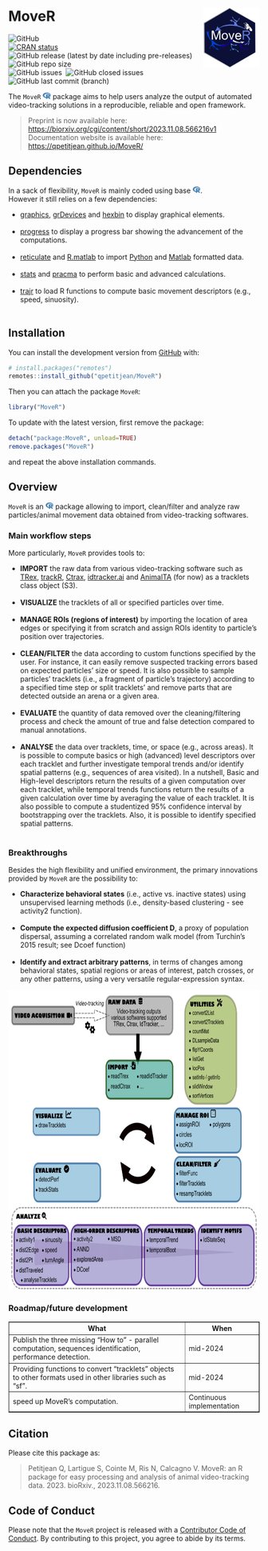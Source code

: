 
<!-- README.md is generated from README.Rmd. Please edit that file -->

# MoveR <img src="man/figures/hexsticker.png" height="120" align="right"/>

<!-- badges: start -->

<img alt="GitHub" src="https://img.shields.io/github/license/qpetitjean/MoveR"><br />
[![CRAN
status](https://www.r-pkg.org/badges/version/MoveR)](https://CRAN.R-project.org/package=MoveR)<br />
<img alt="GitHub release (latest by date including pre-releases)" src="https://img.shields.io/github/v/release/qpetitjean/MoveR?include_prereleases">
<img alt="GitHub repo size" src="https://img.shields.io/github/repo-size/qpetitjean/MoveR"><br />
<img alt="GitHub issues" src="https://img.shields.io/github/issues-raw/qpetitjean/MoveR"> 
<img alt="GitHub closed issues" src="https://img.shields.io/github/issues-closed-raw/qpetitjean/MoveR"><br />
<img alt="GitHub last commit (branch)" src="https://img.shields.io/github/last-commit/qpetitjean/MoveR/Main">
<!-- badges: end -->

The `MoveR`
<img src="man/figures/fa-icon-9b00320707d42527dde67262afb33ded.svg"
style="width:1.13em;height:1em" /> package aims to help users analyze
the output of automated video-tracking solutions in a reproducible,
reliable and open framework.

> Preprint is now available here:
> <https://biorxiv.org/cgi/content/short/2023.11.08.566216v1><br />
> Documentation website is available here:
> <https://qpetitjean.github.io/MoveR/>

## Dependencies

In a sack of flexibility, `MoveR` is mainly coded using base
<img src="man/figures/fa-icon-9b00320707d42527dde67262afb33ded.svg"
style="width:1.13em;height:1em" />.<br /> However it still relies on a
few dependencies:<br />

<ul>
<li>
<a href="https://www.rdocumentation.org/packages/graphics">graphics</a>,
<a href="https://www.rdocumentation.org/packages/grDevices">grDevices</a>
and <a href="https://www.rdocumentation.org/packages/hexbin">hexbin</a>
to display graphical elements.
</li>
<br />
<li>
<a href="https://github.com/r-lib/progress">progress</a> to display a
progress bar showing the advancement of the computations.
</li>
<br />
<li>
<a href="https://www.rdocumentation.org/packages/reticulate">reticulate</a>
and
<a href="https://www.rdocumentation.org/packages/R.matlab">R.matlab</a>
to import <a href="https://https://www.python.org/">Python</a> and
<a href="https://mathworks.com/products/matlab.html">Matlab</a>
formatted data.
</li>
<br />
<li>
<a href="https://www.rdocumentation.org/packages/stats">stats</a> and
<a href="https://www.rdocumentation.org/packages/pracma">pracma</a> to
perform basic and advanced calculations.
</li>
<br />
<li>
<a href="https://www.rdocumentation.org/packages/trajr">trajr</a> to
load R functions to compute basic movement descriptors (e.g., speed,
sinuosity).
</li>
<br />
</ul>

## Installation

You can install the development version from
[GitHub](https://github.com/) with:

``` r
# install.packages("remotes")
remotes::install_github("qpetitjean/MoveR")
```

Then you can attach the package `MoveR`:

``` r
library("MoveR")
```

To update with the latest version, first remove the package:

``` r
detach("package:MoveR", unload=TRUE)
remove.packages("MoveR")
```

and repeat the above installation commands.

## Overview

`MoveR` is an
<img src="man/figures/fa-icon-9b00320707d42527dde67262afb33ded.svg"
style="width:1.13em;height:1em" /> package allowing to import,
clean/filter and analyze raw particles/animal movement data obtained
from video-tracking softwares.<br />

### Main workflow steps

More particularly, `MoveR` provides tools to:<br />

<ul>
<li>
<strong>IMPORT</strong> the raw data from various video-tracking
software such as <a href="https://trex.run">TRex</a>,
<a href="https://swarm-lab.github.io/trackR">trackR</a>,
<a href="https://ctrax.sourceforge.net/">Ctrax</a>,
<a href="https://idtrackerai.readthedocs.io/en/latest/">idtracker.ai</a>
and <a href="https://vchiara.eu/index.php/animalta">AnimalTA</a> (for
now) as a tracklets class object (S3).
</li>
<br />
<li>
<strong>VISUALIZE</strong> the tracklets of all or specified particles
over time.
</li>
<br />
<li>
<strong>MANAGE ROIs (regions of interest)</strong> by importing the
location of area edges or specifying it from scratch and assign ROIs
identity to particle’s position over trajectories.
</li>
<br />
<li>
<strong>CLEAN/FILTER</strong> the data according to custom functions
specified by the user. For instance, it can easily remove suspected
tracking errors based on expected particles’ size or speed. It is also
possible to sample particles’ tracklets (i.e., a fragment of particle’s
trajectory) according to a specified time step or split tracklets’ and
remove parts that are detected outside an arena or a given area.
</li>
<br />
<li>
<strong>EVALUATE</strong> the quantity of data removed over the
cleaning/filtering process and check the amount of true and false
detection compared to manual annotations.
</li>
<br />
<li>
<strong>ANALYSE</strong> the data over tracklets, time, or space (e.g.,
across areas). It is possible to compute basics or high (advanced) level
descriptors over each tracklet and further investigate temporal trends
and/or identify spatial patterns (e.g., sequences of area visited). In a
nutshell, Basic and High-level descriptors return the results of a given
computation over each tracklet, while temporal trends functions return
the results of a given calculation over time by averaging the value of
each tracklet. It is also possible to compute a studentized 95%
confidence interval by bootstrapping over the tracklets. Also, it is
possible to identify specified spatial patterns.
</li>
<br />
</ul>

### Breakthroughs

Besides the high flexibility and unified environment, the primary
innovations provided by `MoveR` are the possibility to:<br />

<ul>
<li>
<strong>Characterize behavioral states</strong> (i.e., active
vs. inactive states) using unsupervised learning methods (i.e.,
density-based clustering - see activity2 function).
</li>
<br />
<li>
<strong>Compute the expected diffusion coefficient D</strong>, a proxy
of population dispersal, assuming a correlated random walk model (from
Turchin’s 2015 result; see Dcoef function)
</li>
<br />
<li>
<strong>Identify and extract arbitrary patterns</strong>, in terms of
changes among behavioral states, spatial regions or areas of interest,
patch crosses, or any other patterns, using a very versatile
regular-expression syntax.
</li>
</ul>

<img src="man/figures/WorkFlowMoveR.png" height="600" text-align="center"/>

### Roadmap/future development

<table border="1">
<tr>
<th>
What
</th>
<th>
When
</th>
</tr>
<tr>
<td>
Publish the three missing “How to” - parallel computation, sequences
identification, performance detection.
</td>
<td>
mid-2024
</td>
</tr>
<tr>
<td>
Providing functions to convert “tracklets” objects to other formats used
in other libraries such as “sf”.
</td>
<td>
mid-2024
</td>
</tr>
<tr>
<td>
speed up MoveR’s computation.
</td>
<td>
Continuous implementation
</td>
</tr>
</table>

## Citation

Please cite this package as:

> Petitjean Q, Lartigue S, Cointe M, Ris N, Calcagno V. MoveR: an R
> package for easy processing and analysis of animal video-tracking
> data. 2023. bioRxiv., 2023.11.08.566216.

## Code of Conduct

Please note that the `MoveR` project is released with a [Contributor
Code of
Conduct](https://contributor-covenant.org/version/2/0/CODE_OF_CONDUCT.html).
By contributing to this project, you agree to abide by its terms.
